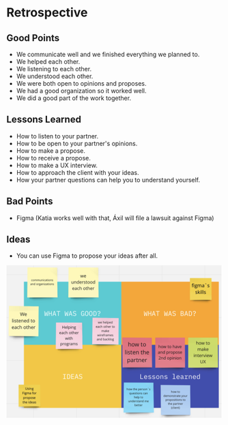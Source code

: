 # Retrospective

## Good Points

- We communicate well and we finished everything we planned to.
- We helped each other.
- We listening to each other.
- We understood each other.
- We were both open to opinions and proposes.
- We had a good organization so it worked well.
- We did a good part of the work together.

## Lessons Learned

- How to listen to your partner.
- How to be open to your partner's opinions.
- How to make a propose.
- How to receive a propose.
- How to make a UX interview.
- How to approach the client with your ideas.
- How your partner questions can help you to understand yourself.

## Bad Points

- Figma (Katia works well with that, Áxil will file a lawsuit against Figma)

## Ideas

- You can use Figma to propose your ideas after all.
  
![retrospective](https://github.com/Dabrytskaya/dabrytskaya.github.io/blob/main/planning/Снимок%20экрана%202021-05-07%20в%2019.27.17.png)
